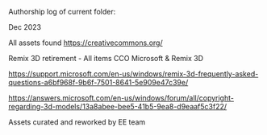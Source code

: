 Authorship log of current folder:

Dec 2023

All assets found https://creativecommons.org/

Remix 3D retirement - All items CCO Microsoft & Remix 3D

https://support.microsoft.com/en-us/windows/remix-3d-frequently-asked-questions-a6bf968f-9b6f-7501-8641-5e909e47c39e/

https://answers.microsoft.com/en-us/windows/forum/all/copyright-regarding-3d-models/13a8abee-bee5-41b5-9ea8-d9eaaf5c3f22/

Assets curated and reworked by EE team
